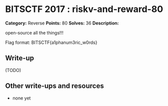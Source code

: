 # BITSCTF 2017 : riskv-and-reward-80

**Category:** Reverse
**Points:** 80
**Solves:** 36
**Description:**

open-source all the things!!!

Flag format: BITSCTF{a1phanum3ric_w0rds}

## Write-up

(TODO)

## Other write-ups and resources

* none yet

